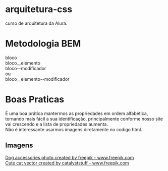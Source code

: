 # arquitetura-css
curso de arquitetura da Alura. 

# Metodologia BEM

bloco
<br>
bloco__elemento
<br>
bloco--modificador
<br>
ou
<br>
bloco__elemento--modificador

# Boas Praticas 
É uma boa prática mantermos as propriedades em ordem alfabética, tornando mais fácil a sua identificação, principalmente conforme nosso site vai crescendo e a lista de propriedades aumenta.
<br>
Não é interessante usarmos imagens diretamente no codigo html.
<br>
## Imagens
<a href='https://www.freepik.com/photos/dog-accessories'>Dog accessories photo created by freepik - www.freepik.com</a>
<br>
<a href='https://www.freepik.com/vectors/cute-cat'>Cute cat vector created by catalyststuff - www.freepik.com</a>
<br>
